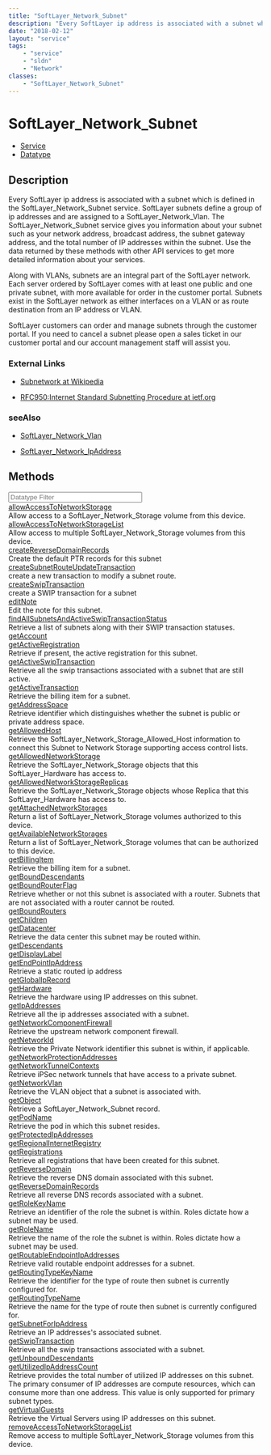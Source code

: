 ```yaml
---
title: "SoftLayer_Network_Subnet"
description: "Every SoftLayer ip address is associated with a subnet which is defined in the SoftLayer_Network_Subnet service. SoftLay... "
date: "2018-02-12"
layout: "service"
tags:
    - "service"
    - "sldn"
    - "Network"
classes:
    - "SoftLayer_Network_Subnet"
---
```

# SoftLayer_Network_Subnet
<div id='service-datatype'>
    <ul id='sldn-reference-tabs'>
    <li id='service'> <a href='/reference/services/SoftLayer_Network_Subnet' >Service</a></li>    <li id='datatype'> <a href='/reference/datatypes/SoftLayer_Network_Subnet' >Datatype</a></li>
    </ul>
</div>

## Description
Every SoftLayer ip address is associated with a subnet which is defined in the SoftLayer_Network_Subnet service. SoftLayer subnets define a group of ip addresses and are assigned to a SoftLayer_Network_Vlan.  The SoftLayer_Network_Subnet service gives you information about your subnet such as your network address, broadcast address, the subnet gateway address, and the total number of IP addresses within the subnet. Use the data returned by these methods with other API services to get more detailed information about your services. 

Along with VLANs, subnets are an integral part of the SoftLayer network. Each server ordered by SoftLayer comes with at least one public and one private subnet, with more available for order in the customer portal. Subnets exist in the SoftLayer network as either interfaces on a VLAN or as route destination from an IP address or VLAN. 

SoftLayer customers can order and manage subnets through the customer portal. If you need to cancel a subnet please open a sales ticket in our customer portal and our account management staff will assist you. 

### External Links


* [Subnetwork at Wikipedia](http://en.wikipedia.org/wiki/Subnetwork)


* [RFC950:Internet Standard Subnetting Procedure at ietf.org](http://tools.ietf.org/html/rfc950)




### seeAlso

* [SoftLayer_Network_Vlan](/reference/datatypes/SoftLayer_Network_Vlan )


* [SoftLayer_Network_IpAddress](/reference/datatypes/SoftLayer_Network_IpAddress )


        
<div id="properties" class="content">
    <h2>Methods</h2>
    <div class="view-filters">
        <div class="clearfix">
            <div class="search-input-box">
                <input placeholder="Datatype Filter" onkeyup="titleSearch(inputId='edit-combine', divId='method-div', elementClass='method-row')" 
                    type="text" id="edit-combine" value="" size="30" maxlength="128" class="form-text">
            </div>
        </div>
    </div>
    <div id="method-div">
            <div class="method-row">
                        <span class='view-field-title'><a href='/reference/services/SoftLayer_Network_Subnet/allowAccessToNetworkStorage'> allowAccessToNetworkStorage</a> </span>
            <div class='views-field-body'>Allow access to a SoftLayer_Network_Storage volume from this device. </div>
        </div>
            <div class="method-row">
                        <span class='view-field-title'><a href='/reference/services/SoftLayer_Network_Subnet/allowAccessToNetworkStorageList'> allowAccessToNetworkStorageList</a> </span>
            <div class='views-field-body'>Allow access to multiple SoftLayer_Network_Storage volumes from this device. </div>
        </div>
            <div class="method-row">
                        <span class='view-field-title'><a href='/reference/services/SoftLayer_Network_Subnet/createReverseDomainRecords'> createReverseDomainRecords</a> </span>
            <div class='views-field-body'>Create the default PTR records for this subnet</div>
        </div>
            <div class="method-row">
                        <span class='view-field-title'><a href='/reference/services/SoftLayer_Network_Subnet/createSubnetRouteUpdateTransaction'> createSubnetRouteUpdateTransaction</a> </span>
            <div class='views-field-body'>create a new transaction to modify a subnet route.</div>
        </div>
            <div class="method-row">
                        <span class='view-field-title'><a href='/reference/services/SoftLayer_Network_Subnet/createSwipTransaction'> createSwipTransaction</a> </span>
            <div class='views-field-body'>create a SWIP transaction for a subnet</div>
        </div>
            <div class="method-row">
                        <span class='view-field-title'><a href='/reference/services/SoftLayer_Network_Subnet/editNote'> editNote</a> </span>
            <div class='views-field-body'>Edit the note for this subnet.</div>
        </div>
            <div class="method-row">
                        <span class='view-field-title'><a href='/reference/services/SoftLayer_Network_Subnet/findAllSubnetsAndActiveSwipTransactionStatus'> findAllSubnetsAndActiveSwipTransactionStatus</a> </span>
            <div class='views-field-body'>Retrieve a list of subnets along with their SWIP transaction statuses.</div>
        </div>
            <div class="method-row">
                        <span class='view-field-title'><a href='/reference/services/SoftLayer_Network_Subnet/getAccount'> getAccount</a> </span>
            <div class='views-field-body'></div>
        </div>
            <div class="method-row">
                        <span class='view-field-title'><a href='/reference/services/SoftLayer_Network_Subnet/getActiveRegistration'> getActiveRegistration</a> </span>
            <div class='views-field-body'>Retrieve if present, the active registration for this subnet.</div>
        </div>
            <div class="method-row">
                        <span class='view-field-title'><a href='/reference/services/SoftLayer_Network_Subnet/getActiveSwipTransaction'> getActiveSwipTransaction</a> </span>
            <div class='views-field-body'>Retrieve all the swip transactions associated with a subnet that are still active.</div>
        </div>
            <div class="method-row">
                        <span class='view-field-title'><a href='/reference/services/SoftLayer_Network_Subnet/getActiveTransaction'> getActiveTransaction</a> </span>
            <div class='views-field-body'>Retrieve the billing item for a subnet.</div>
        </div>
            <div class="method-row">
                        <span class='view-field-title'><a href='/reference/services/SoftLayer_Network_Subnet/getAddressSpace'> getAddressSpace</a> </span>
            <div class='views-field-body'>Retrieve identifier which distinguishes whether the subnet is public or private address space.</div>
        </div>
            <div class="method-row">
                        <span class='view-field-title'><a href='/reference/services/SoftLayer_Network_Subnet/getAllowedHost'> getAllowedHost</a> </span>
            <div class='views-field-body'>Retrieve the SoftLayer_Network_Storage_Allowed_Host information to connect this Subnet to Network Storage supporting access control lists.</div>
        </div>
            <div class="method-row">
                        <span class='view-field-title'><a href='/reference/services/SoftLayer_Network_Subnet/getAllowedNetworkStorage'> getAllowedNetworkStorage</a> </span>
            <div class='views-field-body'>Retrieve the SoftLayer_Network_Storage objects that this SoftLayer_Hardware has access to.</div>
        </div>
            <div class="method-row">
                        <span class='view-field-title'><a href='/reference/services/SoftLayer_Network_Subnet/getAllowedNetworkStorageReplicas'> getAllowedNetworkStorageReplicas</a> </span>
            <div class='views-field-body'>Retrieve the SoftLayer_Network_Storage objects whose Replica that this SoftLayer_Hardware has access to.</div>
        </div>
            <div class="method-row">
                        <span class='view-field-title'><a href='/reference/services/SoftLayer_Network_Subnet/getAttachedNetworkStorages'> getAttachedNetworkStorages</a> </span>
            <div class='views-field-body'>Return a list of SoftLayer_Network_Storage volumes authorized to this device. </div>
        </div>
            <div class="method-row">
                        <span class='view-field-title'><a href='/reference/services/SoftLayer_Network_Subnet/getAvailableNetworkStorages'> getAvailableNetworkStorages</a> </span>
            <div class='views-field-body'>Return a list of SoftLayer_Network_Storage volumes that can be authorized to this device. </div>
        </div>
            <div class="method-row">
                        <span class='view-field-title'><a href='/reference/services/SoftLayer_Network_Subnet/getBillingItem'> getBillingItem</a> </span>
            <div class='views-field-body'>Retrieve the billing item for a subnet.</div>
        </div>
            <div class="method-row">
                        <span class='view-field-title'><a href='/reference/services/SoftLayer_Network_Subnet/getBoundDescendants'> getBoundDescendants</a> </span>
            <div class='views-field-body'></div>
        </div>
            <div class="method-row">
                        <span class='view-field-title'><a href='/reference/services/SoftLayer_Network_Subnet/getBoundRouterFlag'> getBoundRouterFlag</a> </span>
            <div class='views-field-body'>Retrieve whether or not this subnet is associated with a router. Subnets that are not associated with a router cannot be routed.</div>
        </div>
            <div class="method-row">
                        <span class='view-field-title'><a href='/reference/services/SoftLayer_Network_Subnet/getBoundRouters'> getBoundRouters</a> </span>
            <div class='views-field-body'></div>
        </div>
            <div class="method-row">
                        <span class='view-field-title'><a href='/reference/services/SoftLayer_Network_Subnet/getChildren'> getChildren</a> </span>
            <div class='views-field-body'></div>
        </div>
            <div class="method-row">
                        <span class='view-field-title'><a href='/reference/services/SoftLayer_Network_Subnet/getDatacenter'> getDatacenter</a> </span>
            <div class='views-field-body'>Retrieve the data center this subnet may be routed within.</div>
        </div>
            <div class="method-row">
                        <span class='view-field-title'><a href='/reference/services/SoftLayer_Network_Subnet/getDescendants'> getDescendants</a> </span>
            <div class='views-field-body'></div>
        </div>
            <div class="method-row">
                        <span class='view-field-title'><a href='/reference/services/SoftLayer_Network_Subnet/getDisplayLabel'> getDisplayLabel</a> </span>
            <div class='views-field-body'></div>
        </div>
            <div class="method-row">
                        <span class='view-field-title'><a href='/reference/services/SoftLayer_Network_Subnet/getEndPointIpAddress'> getEndPointIpAddress</a> </span>
            <div class='views-field-body'>Retrieve a static routed ip address</div>
        </div>
            <div class="method-row">
                        <span class='view-field-title'><a href='/reference/services/SoftLayer_Network_Subnet/getGlobalIpRecord'> getGlobalIpRecord</a> </span>
            <div class='views-field-body'></div>
        </div>
            <div class="method-row">
                        <span class='view-field-title'><a href='/reference/services/SoftLayer_Network_Subnet/getHardware'> getHardware</a> </span>
            <div class='views-field-body'>Retrieve the hardware using IP addresses on this subnet.</div>
        </div>
            <div class="method-row">
                        <span class='view-field-title'><a href='/reference/services/SoftLayer_Network_Subnet/getIpAddresses'> getIpAddresses</a> </span>
            <div class='views-field-body'>Retrieve all the ip addresses associated with a subnet.</div>
        </div>
            <div class="method-row">
                        <span class='view-field-title'><a href='/reference/services/SoftLayer_Network_Subnet/getNetworkComponentFirewall'> getNetworkComponentFirewall</a> </span>
            <div class='views-field-body'>Retrieve the upstream network component firewall.</div>
        </div>
            <div class="method-row">
                        <span class='view-field-title'><a href='/reference/services/SoftLayer_Network_Subnet/getNetworkId'> getNetworkId</a> </span>
            <div class='views-field-body'>Retrieve the Private Network identifier this subnet is within, if applicable.</div>
        </div>
            <div class="method-row">
                        <span class='view-field-title'><a href='/reference/services/SoftLayer_Network_Subnet/getNetworkProtectionAddresses'> getNetworkProtectionAddresses</a> </span>
            <div class='views-field-body'></div>
        </div>
            <div class="method-row">
                        <span class='view-field-title'><a href='/reference/services/SoftLayer_Network_Subnet/getNetworkTunnelContexts'> getNetworkTunnelContexts</a> </span>
            <div class='views-field-body'>Retrieve iPSec network tunnels that have access to a private subnet.</div>
        </div>
            <div class="method-row">
                        <span class='view-field-title'><a href='/reference/services/SoftLayer_Network_Subnet/getNetworkVlan'> getNetworkVlan</a> </span>
            <div class='views-field-body'>Retrieve the VLAN object that a subnet is associated with.</div>
        </div>
            <div class="method-row">
                        <span class='view-field-title'><a href='/reference/services/SoftLayer_Network_Subnet/getObject'> getObject</a> </span>
            <div class='views-field-body'>Retrieve a SoftLayer_Network_Subnet record.</div>
        </div>
            <div class="method-row">
                        <span class='view-field-title'><a href='/reference/services/SoftLayer_Network_Subnet/getPodName'> getPodName</a> </span>
            <div class='views-field-body'>Retrieve the pod in which this subnet resides.</div>
        </div>
            <div class="method-row">
                        <span class='view-field-title'><a href='/reference/services/SoftLayer_Network_Subnet/getProtectedIpAddresses'> getProtectedIpAddresses</a> </span>
            <div class='views-field-body'></div>
        </div>
            <div class="method-row">
                        <span class='view-field-title'><a href='/reference/services/SoftLayer_Network_Subnet/getRegionalInternetRegistry'> getRegionalInternetRegistry</a> </span>
            <div class='views-field-body'></div>
        </div>
            <div class="method-row">
                        <span class='view-field-title'><a href='/reference/services/SoftLayer_Network_Subnet/getRegistrations'> getRegistrations</a> </span>
            <div class='views-field-body'>Retrieve all registrations that have been created for this subnet.</div>
        </div>
            <div class="method-row">
                        <span class='view-field-title'><a href='/reference/services/SoftLayer_Network_Subnet/getReverseDomain'> getReverseDomain</a> </span>
            <div class='views-field-body'>Retrieve the reverse DNS domain associated with this subnet.</div>
        </div>
            <div class="method-row">
                        <span class='view-field-title'><a href='/reference/services/SoftLayer_Network_Subnet/getReverseDomainRecords'> getReverseDomainRecords</a> </span>
            <div class='views-field-body'>Retrieve all reverse DNS records associated with a subnet.</div>
        </div>
            <div class="method-row">
                        <span class='view-field-title'><a href='/reference/services/SoftLayer_Network_Subnet/getRoleKeyName'> getRoleKeyName</a> </span>
            <div class='views-field-body'>Retrieve an identifier of the role the subnet is within. Roles dictate how a subnet may be used.</div>
        </div>
            <div class="method-row">
                        <span class='view-field-title'><a href='/reference/services/SoftLayer_Network_Subnet/getRoleName'> getRoleName</a> </span>
            <div class='views-field-body'>Retrieve the name of the role the subnet is within. Roles dictate how a subnet may be used.</div>
        </div>
            <div class="method-row">
                        <span class='view-field-title'><a href='/reference/services/SoftLayer_Network_Subnet/getRoutableEndpointIpAddresses'> getRoutableEndpointIpAddresses</a> </span>
            <div class='views-field-body'>Retrieve valid routable endpoint addresses for a subnet.</div>
        </div>
            <div class="method-row">
                        <span class='view-field-title'><a href='/reference/services/SoftLayer_Network_Subnet/getRoutingTypeKeyName'> getRoutingTypeKeyName</a> </span>
            <div class='views-field-body'>Retrieve the identifier for the type of route then subnet is currently configured for.</div>
        </div>
            <div class="method-row">
                        <span class='view-field-title'><a href='/reference/services/SoftLayer_Network_Subnet/getRoutingTypeName'> getRoutingTypeName</a> </span>
            <div class='views-field-body'>Retrieve the name for the type of route then subnet is currently configured for.</div>
        </div>
            <div class="method-row">
                        <span class='view-field-title'><a href='/reference/services/SoftLayer_Network_Subnet/getSubnetForIpAddress'> getSubnetForIpAddress</a> </span>
            <div class='views-field-body'>Retrieve an IP addresses's associated subnet.</div>
        </div>
            <div class="method-row">
                        <span class='view-field-title'><a href='/reference/services/SoftLayer_Network_Subnet/getSwipTransaction'> getSwipTransaction</a> </span>
            <div class='views-field-body'>Retrieve all the swip transactions associated with a subnet.</div>
        </div>
            <div class="method-row">
                        <span class='view-field-title'><a href='/reference/services/SoftLayer_Network_Subnet/getUnboundDescendants'> getUnboundDescendants</a> </span>
            <div class='views-field-body'></div>
        </div>
            <div class="method-row">
                        <span class='view-field-title'><a href='/reference/services/SoftLayer_Network_Subnet/getUtilizedIpAddressCount'> getUtilizedIpAddressCount</a> </span>
            <div class='views-field-body'>Retrieve provides the total number of utilized IP addresses on this subnet. The primary consumer of IP addresses are compute resources, which can consume more than one address. This value is only supported for primary subnet types.</div>
        </div>
            <div class="method-row">
                        <span class='view-field-title'><a href='/reference/services/SoftLayer_Network_Subnet/getVirtualGuests'> getVirtualGuests</a> </span>
            <div class='views-field-body'>Retrieve the Virtual Servers using IP addresses on this subnet.</div>
        </div>
            <div class="method-row">
                        <span class='view-field-title'><a href='/reference/services/SoftLayer_Network_Subnet/removeAccessToNetworkStorageList'> removeAccessToNetworkStorageList</a> </span>
            <div class='views-field-body'>Remove access to multiple SoftLayer_Network_Storage volumes from this device. </div>
        </div>
        </div>
</div>


